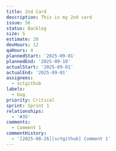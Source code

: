 ```yaml
---
title: 2nd Card
description: This is my 2nd card
issue: 56
status: Backlog
size: S
estimate: 20
devHours: 12
qaHours: 4
plannedStart: '2025-09-01'
plannedEnd: '2025-09-10'
actualStart: '2025-09-01'
actualEnd: '2025-09-01'
assignees:
  - sctgithub
labels:
  - bug
priority: Critical
sprint: Sprint 1
relationships:
  - '#35'
comments:
  - Comment 1
commentHistory:
  - '[2025-08-26][sctgithub] Comment 1'
---
```


